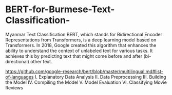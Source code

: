 # BERT-for-Burmese-Text-Classification-
Myanmar Text Classification 
BERT, which stands for Bidirectional Encoder Representations from Transformers, is a deep learning model based on Transformers. In 2018, Google created this algorithm that enhances the ability to understand the context of unlabeled text for various tasks. It achieves this by predicting text that might come before and after (bi-directional) other text.


https://github.com/google-research/bert/blob/master/multilingual.md#list-of-languages
I. Explanatory Data Analysis
II. Data Preprocessing
III. Building the Model
IV. Compiling the Model
V. Model Evaluation
VI. Classifying Movie Reviews
